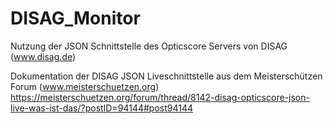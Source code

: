# DISAG_Monitor
Nutzung der JSON Schnittstelle des Opticscore Servers von DISAG (www.disag.de)


Dokumentation der DISAG JSON Liveschnittstelle aus dem Meisterschützen Forum (www.meisterschuetzen.org)
https://meisterschuetzen.org/forum/thread/8142-disag-opticscore-json-live-was-ist-das/?postID=94144#post94144
